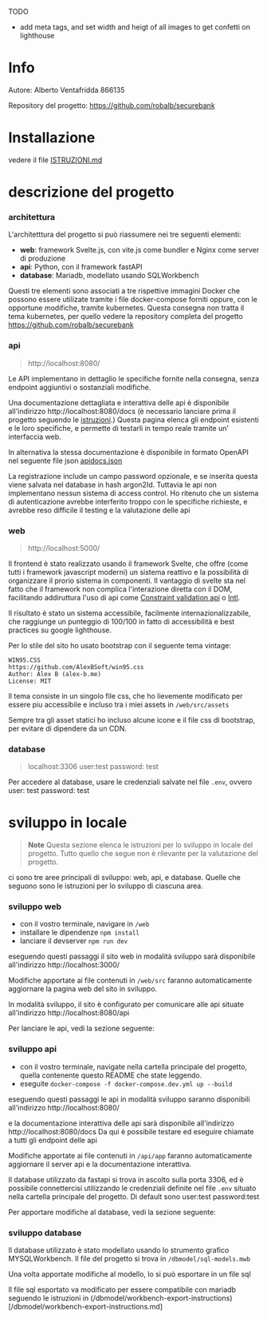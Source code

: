 TODO
- add meta tags, and set width and heigt of all images to get confetti on lighthouse

# Info

Autore: Alberto Ventafridda 866135

Repository del progetto: https://github.com/robalb/securebank


# Installazione

vedere il file [ ISTRUZIONI.md ]( ./ISTRUZIONI.md )



# descrizione del progetto

### architettura

L'architetttura del progetto si può riassumere nei tre seguenti elementi:

- **web**: framework Svelte.js, con vite.js come bundler e Nginx come server di produzione
- **api**: Python, con il framework fastAPI
- **database**: Mariadb, modellato usando SQLWorkbench

Questi tre elementi sono associati a tre rispettive immagini Docker
che possono essere utilizate tramite i file docker-compose forniti oppure,
con le opportune modifiche, tramite kubernetes. Questa consegna non tratta
il tema kubernetes, per quello vedere la repository completa del progetto
https://github.com/robalb/securebank

### api

> http://localhost:8080/

Le API implementano in dettaglio le
specifiche fornite nella consegna, senza endpoint aggiuntivi o sostanziali
modifiche.

Una documentazione dettagliata e interattiva delle api è disponibile all'indirizzo
http://localhost:8080/docs (è necessario lanciare prima il progetto seguendo le 
[istruzioni](./ISTRUZIONI.md).)
Questa pagina elenca gli endpoint esistenti e le loro specifiche, e permette
di testarli in tempo reale tramite un' interfaccia web.

In alternativa la stessa documentazione è disponibile in formato OpenAPI nel seguente
file json [apidocs.json](./apidocs.json)

La registrazione include un campo password opzionale, e se inserita questa viene salvata nel database
in hash argon2Id. Tuttavia le api non implementano nessun sistema di access control. Ho ritenuto
che un sistema di autenticazione avrebbe interferito troppo con le specifiche richieste, e avrebbe
reso difficile il testing e la valutazione delle api



### web

> http://localhost:5000/

Il frontend è stato realizzato usando il framework Svelte,
 che offre (come tutti i framework javascript moderni)
un sistema reattivo e la possibilità di organizzare il prorio sistema in componenti.
Il vantaggio di svelte sta nel fatto che il framework non complica l'interazione
diretta con il DOM, facilitando addiruttura l'uso di api come
[Constraint validation api](https://developer.mozilla.org/en-US/docs/Web/API/Constraint_validation) o
[Intl](https://developer.mozilla.org/en-US/docs/Web/JavaScript/Reference/Global_Objects/Intl).

Il risultato è stato un sistema accessibile, facilmente internazionalizzabile,
che raggiunge un punteggio di 100/100 in fatto di accessibilità e best practices
su google lighthouse.

Per lo stile del sito ho usato bootstrap con il seguente tema vintage:

    WIN95.CSS
    https://github.com/AlexBSoft/win95.css
    Author: Alex B (alex-b.me)
    License: MIT

Il tema consiste in un singolo file css, che ho lievemente modificato per essere
 piu accessibile e incluso tra i miei assets in `/web/src/assets`

Sempre tra gli asset statici ho incluso alcune icone e il file css di bootstrap,
per evitare di dipendere da un CDN.

### database

> localhost:3306 user:test password: test

Per accedere al database, usare le credenziali salvate nel file `.env`, ovvero
user: test password: test


# sviluppo in locale

> **Note**
> Questa sezione elenca le istruzioni per lo sviluppo in locale del progetto.
> Tutto quello che segue non è rilevante per la valutazione del progetto.

ci sono tre aree principali di sviluppo: web, api, e database.
Quelle che seguono sono le istruzioni per lo sviluppo di ciascuna area.

### sviluppo web

- con il vostro terminale, navigare in `/web`
- installare le dipendenze `npm install`
- lanciare il devserver `npm run dev`

eseguendo questi passaggi il sito web in modalità sviluppo sarà
disponibile all'indirizzo http://localhost:3000/

Modifiche apportate ai file contenuti in `/web/src` faranno automaticamente aggiornare
la pagina web del sito in sviluppo.

In modalità sviluppo, il sito è configurato per comunicare alle api situate
all'indirizzo http://localhost:8080/api

Per lanciare le api, vedi la sezione seguente:

### sviluppo api

- con il vostro terminale, navigate nella cartella principale del progetto,
  quella contenente questo README che state leggendo.
- eseguite `docker-compose -f docker-compose.dev.yml up --build`
 
eseguendo questi passaggi le api in modalità sviluppo saranno disponibili
all'indirizzo http://localhost:8080/

e la documentazione interattiva delle api sarà disponibile all'indirizzo
http://localhost:8080/docs
Da qui è possibile testare ed eseguire chiamate a tutti gli endpoint delle api

Modifiche apportate ai file contenuti in `/api/app` faranno automaticamente
aggiornare il server api e la documentazione interattiva.

Il database utilizzato da fastapi si trova in ascolto sulla porta 3306,
ed è possibile connettercisi utilizzando le credenziali definite nel file `.env`
situato nella cartella principale del progetto. Di default sono user:test password:test

Per apportare modifiche al database, vedi la sezione seguente:

### sviluppo database

Il database utilizzato è stato modellato usando lo strumento grafico
MYSQLWorkbench. Il file del progetto si trova in `/dbmodel/sql-models.mwb`

Una volta apportate modifiche al modello, lo si può esportare in un file sql

Il file sql esportato va modificato per essere compatibile con
mariadb seguendo le istruzioni in
(/dbmodel/workbench-export-instructions)[/dbmodel/workbench-export-instructions.md]

